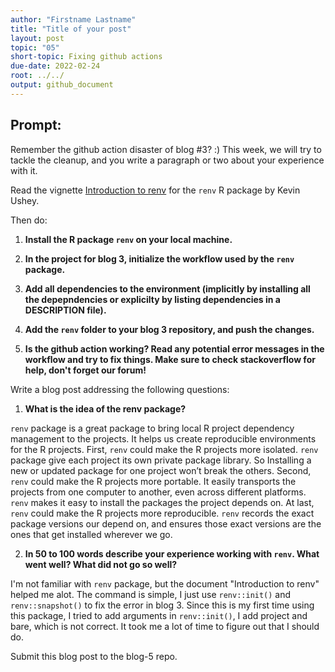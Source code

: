 ```yaml
---
author: "Firstname Lastname"
title: "Title of your post"
layout: post
topic: "05"
short-topic: Fixing github actions
due-date: 2022-02-24
root: ../../
output: github_document
---
```


## Prompt:

Remember the github action disaster of blog #3? :)
This week, we will try to tackle the cleanup, and you write a paragraph or two about your experience with it. 

Read the vignette [Introduction to renv](https://rstudio.github.io/renv/articles/renv.html) for the `renv` R package by Kevin Ushey.

Then do:

1. **Install the R package `renv` on your local machine.**

2. **In the project for blog 3, initialize the workflow used by the `renv` package.**

3. **Add all dependencies to the environment (implicitly by installing all the depepndencies or explicilty by listing dependencies in a DESCRIPTION file).**

4. **Add the `renv` folder to your blog 3 repository, and push the changes.**

5. **Is the github action working? Read any potential error messages in the workflow and try to fix things. Make sure to check stackoverflow for help, don't forget our forum!**


Write a blog post addressing the following questions: 

1. **What is the idea of the renv package?**

`renv` package is a great package to bring local R project dependency management to the projects. It helps us create reproducible environments for the R projects. First, `renv` could make the R projects more isolated. `renv` package give each project its own private package library. So Installing a new or updated package for one project won’t break the others. Second, `renv` could make the R projects more portable. It easily transports the projects from one computer to another, even across different platforms. `renv` makes it easy to install the packages the project depends on. At last, `renv` could make the R projects more reproducible. `renv` records the exact package versions our depend on, and ensures those exact versions are the ones that get installed wherever we go.

2. **In 50 to 100 words describe your experience working with `renv`. What went well? What did not go so well?**

I'm not familiar with `renv` package, but the document "Introduction to renv" helped me alot. The command is simple, I just use `renv::init()` and `renv::snapshot()` to fix the error in blog 3. Since this is my first time using this package, I tried to add arguments in `renv::init()`, I add project and bare, which is not correct. It took me a lot of time to figure out that I should do.

Submit this blog post to the blog-5 repo. 

